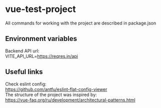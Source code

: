 # vue-test-project
All commands for working with the project are described in package.json

## Environment variables
Backend API url:\
VITE_API_URL=<https://reqres.in/api>

## Useful links
Check eslint config:\
<https://github.com/antfu/eslint-flat-config-viewer>\
The structure of the project was inspired by:\
<https://vue-faq.org/ru/development/architectural-patterns.html>